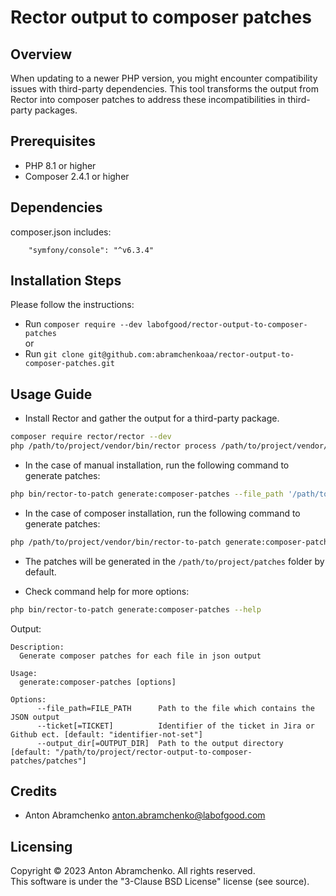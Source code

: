 # Rector output to composer patches

## Overview
When updating to a newer PHP version, you might encounter compatibility issues with third-party dependencies.
This tool transforms the output from Rector into composer patches to address these incompatibilities in third-party packages.

## Prerequisites
 - PHP 8.1 or higher
 - Composer 2.4.1 or higher

## Dependencies
composer.json includes:
```
    "symfony/console": "^v6.3.4"
```

## Installation Steps
Please follow the instructions:

- Run `composer require --dev labofgood/rector-output-to-composer-patches`\
or
- Run `git clone git@github.com:abramchenkoaa/rector-output-to-composer-patches.git`

## Usage Guide

- Install Rector and gather the output for a third-party package.
```bash
composer require rector/rector --dev
php /path/to/project/vendor/bin/rector process /path/to/project/vendor/vendor_name/package_name --dry-run --output-format=json --autoload-file /path/to/project/vendor/autoload.php  > /path/to/project/rector.json
```
- In the case of manual installation, run the following command to generate patches:
```bash
php bin/rector-to-patch generate:composer-patches --file_path '/path/to/project/rector.json' --ticket ISSUE-123
```
- In the case of composer installation, run the following command to generate patches:
```bash
php /path/to/project/vendor/bin/rector-to-patch generate:composer-patches --file_path '/path/to/project/rector.json' --ticket ISSUE-123
```
- The patches will be generated in the `/path/to/project/patches` folder by default.

- Check command help for more options:
```bash
php bin/rector-to-patch generate:composer-patches --help
```
Output:
```
Description:
  Generate composer patches for each file in json output

Usage:
  generate:composer-patches [options]

Options:
      --file_path=FILE_PATH      Path to the file which contains the JSON output
      --ticket[=TICKET]          Identifier of the ticket in Jira or Github ect. [default: "identifier-not-set"]
      --output_dir[=OUTPUT_DIR]  Path to the output directory [default: "/path/to/project/rector-output-to-composer-patches/patches"]
```

## Credits
 - Anton Abramchenko <anton.abramchenko@labofgood.com>

## Licensing
Copyright © 2023 Anton Abramchenko. All rights reserved.\
This software is under the "3-Clause BSD License" license (see source). 

